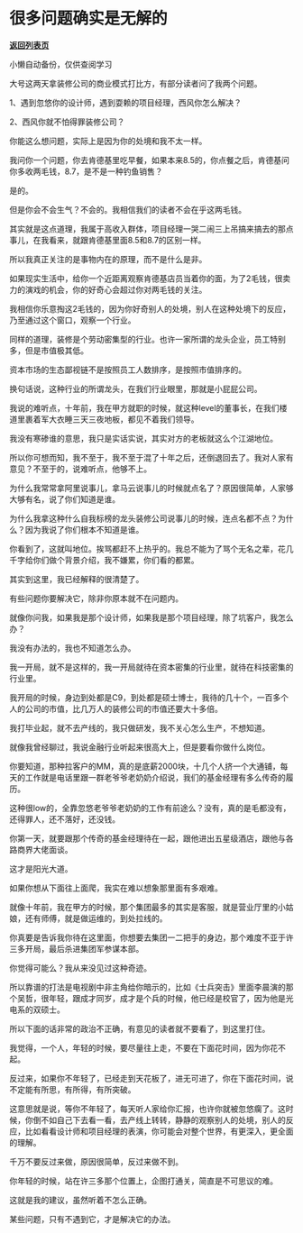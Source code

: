 # 很多问题确实是无解的

[**返回列表页**](/gzh/记忆承载3)

小懒自动备份，仅供查阅学习

大号这两天拿装修公司的商业模式打比方，有部分读者问了我两个问题。  

  

1、遇到忽悠你的设计师，遇到耍赖的项目经理，西风你怎么解决？

2、西风你就不怕得罪装修公司？

  

你能这么想问题，实际上是因为你的处境和我不太一样。  

  

我问你一个问题，你去肯德基里吃早餐，如果本来8.5的，你点餐之后，肯德基问你多收两毛钱，8.7，是不是一种钓鱼销售？

  

是的。

  

但是你会不会生气？不会的。我相信我们的读者不会在乎这两毛钱。  

  

其实就是这点道理，我属于高收入群体，项目经理一哭二闹三上吊搞来搞去的那点事儿，在我看来，就跟肯德基里面8.5和8.7的区别一样。  

  

所以我真正关注的是事物内在的原理，而不是什么是非。

  

如果现实生活中，给你一个近距离观察肯德基店员当着你的面，为了2毛钱，很卖力的演戏的机会，你的好奇心会超过你对两毛钱的关注。  

  

我相信你乐意掏这2毛钱的，因为你好奇别人的处境，别人在这种处境下的反应，乃至通过这个窗口，观察一个行业。  

  

同样的道理，装修是个劳动密集型的行业。也许一家所谓的龙头企业，员工特别多，但是市值极其低。  

  

资本市场的生态鄙视链不是按照员工人数排序，是按照市值排序的。  

  

换句话说，这种行业的所谓龙头，在我们行业眼里，那就是小屁屁公司。  

  

我说的难听点，十年前，我在甲方就职的时候，就这种level的董事长，在我们楼道里裹着军大衣睡三天三夜地板，都见不着我们领导。  

  

我没有寒碜谁的意思，我只是实话实说，其实对方的老板就这么个江湖地位。

  

所以你可想而知，我不至于，我不至于混了十年之后，还倒退回去了。我对人家有意见？不至于的，说难听点，他够不上。

  

为什么我常常拿阿里说事儿，拿马云说事儿的时候就点名了？原因很简单，人家够大够有名，说了你们知道是谁。

  

为什么我拿这种什么自我标榜的龙头装修公司说事儿的时候，连点名都不点？为什么？因为我说了你们根本不知道是谁。  

  

你看到了，这就叫地位。挨骂都赶不上热乎的。我总不能为了骂个无名之辈，花几千字给你们做个背景介绍，我不嫌累，你们看的都累。

  

其实到这里，我已经解释的很清楚了。  

  

有些问题你要解决它，除非你原本就不在问题内。

  

就像你问我，如果我是那个设计师，如果我是那个项目经理，除了坑客户，我怎么办？  

  

我没有办法的，我也不知道怎么办。

  

我一开局，就不是这样的，我一开局就待在资本密集的行业里，就待在科技密集的行业里。

  

我开局的时候，身边到处都是C9，到处都是硕士博士，我待的几十个，一百多个人的公司的市值，比几万人的装修公司的市值还要大十多倍。

  

我打毕业起，就不去产线的，我只做研发，我不关心怎么生产，不想知道。  

  

就像我曾经聊过，我说金融行业听起来很高大上，但是要看你做什么岗位。  

  

你要知道，那种拉客户的MM，真的是底薪2000块，十几个人挤一个大通铺，每天的工作就是电话里跟一群老爷爷老奶奶介绍说，我们的基金经理有多么传奇的履历。

  

这种很low的，全靠忽悠老爷爷老奶奶的工作有前途么？没有，真的是毛都没有，还得罪人，还不落好，还没钱。

  

你第一天，就要跟那个传奇的基金经理待在一起，跟他进出五星级酒店，跟他与各路商界大佬面谈。  

  

这才是阳光大道。  

  

如果你想从下面往上面爬，我实在难以想象那里面有多艰难。

  

就像十年前，我在甲方的时候，那个集团最多的其实是客服，就是营业厅里的小姑娘，还有师傅，就是做运维的，到处拉线的。

  

你真要是告诉我你待在这里面，你想要去集团一二把手的身边，那个难度不亚于许三多开局，最后杀进集团军参谋本部。  

  

你觉得可能么？我从来没见过这种奇迹。  

  

所以靠谱的打法是电视剧中非主角给你暗示的，比如《士兵突击》里面李晨演的那个吴哲，很年轻，跟成才同岁，成才是个兵的时候，他已经是校官了，因为他是光电系的双硕士。

  

所以下面的话非常的政治不正确，有意见的读者就不要看了，到这里打住。  

  

我觉得，一个人，年轻的时候，要尽量往上走，不要在下面花时间，因为你花不起。  

  

反过来，如果你不年轻了，已经走到天花板了，进无可进了，你在下面花时间，说不定能有所思，有所得，有所突破。

  

这意思就是说，等你不年轻了，每天听人家给你汇报，也许你就被忽悠瘸了。这时候，你倒不如自己下去看一看，去产线上转转，静静的观察别人的处境，别人的反应，比如看看设计师和项目经理的表演，你可能会对整个世界，有更深入，更全面的理解。  

  

千万不要反过来做，原因很简单，反过来做不到。  

  

你年轻的时候，站在许三多那个位置上，企图打通关，简直是不可思议的难。  

  

这就是我的建议，虽然听着不怎么正确。

  

某些问题，只有不遇到它，才是解决它的办法。

